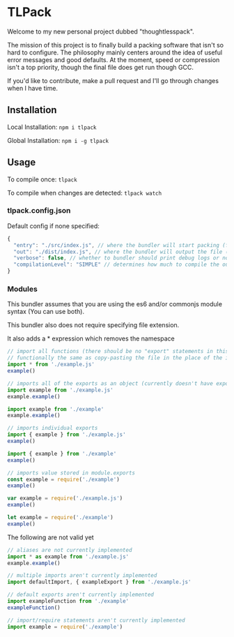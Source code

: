 # TLPack

Welcome to my new personal project dubbed "thoughtlesspack".  

The mission of this project is to finally build a packing software that isn't so hard to configure. The philosophy mainly centers around the idea of useful error messages and good defaults. At the moment, speed or compression isn't a top priority, though the final file does get run though GCC.  

If you'd like to contribute, make a pull request and I'll go through changes when I have time.  

## Installation

Local Installation: `npm i tlpack`

Global Installation: `npm i -g tlpack`

## Usage

To compile once: `tlpack`

To compile when changes are detected: `tlpack watch`

### tlpack.config.json

Default config if none specified:

```js
{
  "entry": "./src/index.js", // where the bundler will start packing (filePath)
  "out": "./dist/index.js", // where the bundler will output the file (filePath)
  "verbose": false, // whether to bundler should print debug logs or not (boolean)
  "compilationLevel": "SIMPLE" // determines how much to compile the output javascript with gcc ("WHITESPACE_ONLY", "SIMPLE", "ADVANCED")
}
```

### Modules

This bundler assumes that you are using the es6 and/or commonjs module syntax (You can use both).

This bundler also does not require specifying file extension.

It also adds a * expression which removes the namespace

```js
// import all functions (there should be no "export" statements in this file)
// functionally the same as copy-pasting the file in the place of the import statement
import * from './example.js'
example()

// imports all of the exports as an object (currently doesn't have export default capability)
import example from './example.js'
example.example()

import example from './example'
example.example()

// imports individual exports
import { example } from './example.js'
example()

import { example } from './example'
example()

// imports value stored in module.exports
const example = require('./example')
example()

var example = require('./example.js')
example()

let example = require('./example')
example()
```

The following are not valid yet

```js
// aliases are not currently implemented
import * as example from './example.js'
example.example()

// multiple imports aren't currently implemented
import defaultImport, { exampleExport } from './example.js'

// default exports aren't currently implemented
import exampleFunction from './example'
exampleFunction()

// import/require statements aren't currently implemented
import example = require('./example')
```
